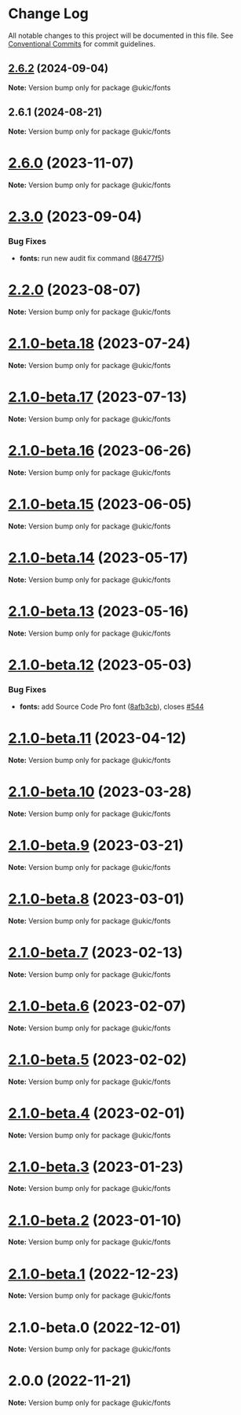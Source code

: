 # Change Log

All notable changes to this project will be documented in this file.
See [Conventional Commits](https://conventionalcommits.org) for commit guidelines.

## [2.6.2](https://github.com/mi6/ic-ui-kit/compare/@ukic/fonts@2.6.1...@ukic/fonts@2.6.2) (2024-09-04)

**Note:** Version bump only for package @ukic/fonts

## 2.6.1 (2024-08-21)

**Note:** Version bump only for package @ukic/fonts

# [2.6.0](https://github.com/mi6/ic-ui-kit/compare/v2.5.1...v2.6.0) (2023-11-07)

**Note:** Version bump only for package @ukic/fonts

# [2.3.0](https://github.com/mi6/ic-ui-kit/compare/v2.2.0...v2.3.0) (2023-09-04)

### Bug Fixes

- **fonts:** run new audit fix command ([86477f5](https://github.com/mi6/ic-ui-kit/commit/86477f551ee9e7983d8e2283a8be987a66a100e7))

# [2.2.0](https://github.com/mi6/ic-ui-kit/compare/v2.1.0-beta.18...v2.2.0) (2023-08-07)

**Note:** Version bump only for package @ukic/fonts

# [2.1.0-beta.18](https://github.com/mi6/ic-ui-kit/compare/v2.1.0-beta.17...v2.1.0-beta.18) (2023-07-24)

**Note:** Version bump only for package @ukic/fonts

# [2.1.0-beta.17](https://github.com/mi6/ic-ui-kit/compare/v2.1.0-beta.16...v2.1.0-beta.17) (2023-07-13)

**Note:** Version bump only for package @ukic/fonts

# [2.1.0-beta.16](https://github.com/mi6/ic-ui-kit/compare/v2.1.0-beta.15...v2.1.0-beta.16) (2023-06-26)

**Note:** Version bump only for package @ukic/fonts

# [2.1.0-beta.15](https://github.com/mi6/ic-ui-kit/compare/v2.1.0-beta.14...v2.1.0-beta.15) (2023-06-05)

**Note:** Version bump only for package @ukic/fonts

# [2.1.0-beta.14](https://github.com/mi6/ic-ui-kit/compare/v2.1.0-beta.13...v2.1.0-beta.14) (2023-05-17)

**Note:** Version bump only for package @ukic/fonts

# [2.1.0-beta.13](https://github.com/mi6/ic-ui-kit/compare/v2.1.0-beta.12...v2.1.0-beta.13) (2023-05-16)

**Note:** Version bump only for package @ukic/fonts

# [2.1.0-beta.12](https://github.com/mi6/ic-ui-kit/compare/v2.1.0-beta.11...v2.1.0-beta.12) (2023-05-03)

### Bug Fixes

- **fonts:** add Source Code Pro font ([8afb3cb](https://github.com/mi6/ic-ui-kit/commit/8afb3cba4365a51bf5fd1c835c739fa56a550e76)), closes [#544](https://github.com/mi6/ic-ui-kit/issues/544)

# [2.1.0-beta.11](https://github.com/mi6/ic-ui-kit/compare/v2.1.0-beta.10...v2.1.0-beta.11) (2023-04-12)

**Note:** Version bump only for package @ukic/fonts

# [2.1.0-beta.10](https://github.com/mi6/ic-ui-kit/compare/v2.1.0-beta.9...v2.1.0-beta.10) (2023-03-28)

**Note:** Version bump only for package @ukic/fonts

# [2.1.0-beta.9](https://github.com/mi6/ic-ui-kit/compare/v2.1.0-beta.8...v2.1.0-beta.9) (2023-03-21)

**Note:** Version bump only for package @ukic/fonts

# [2.1.0-beta.8](https://github.com/mi6/ic-ui-kit/compare/v2.1.0-beta.7...v2.1.0-beta.8) (2023-03-01)

**Note:** Version bump only for package @ukic/fonts

# [2.1.0-beta.7](https://github.com/mi6/ic-ui-kit/compare/v2.1.0-beta.6...v2.1.0-beta.7) (2023-02-13)

**Note:** Version bump only for package @ukic/fonts

# [2.1.0-beta.6](https://github.com/mi6/ic-ui-kit/compare/v2.1.0-beta.5...v2.1.0-beta.6) (2023-02-07)

**Note:** Version bump only for package @ukic/fonts

# [2.1.0-beta.5](https://github.com/mi6/ic-ui-kit/compare/v2.1.0-beta.4...v2.1.0-beta.5) (2023-02-02)

**Note:** Version bump only for package @ukic/fonts

# [2.1.0-beta.4](https://github.com/mi6/ic-ui-kit/compare/v2.1.0-beta.3...v2.1.0-beta.4) (2023-02-01)

**Note:** Version bump only for package @ukic/fonts

# [2.1.0-beta.3](https://github.com/mi6/ic-ui-kit/compare/v2.1.0-beta.2...v2.1.0-beta.3) (2023-01-23)

**Note:** Version bump only for package @ukic/fonts

# [2.1.0-beta.2](https://github.com/mi6/ic-ui-kit/compare/v2.1.0-beta.1...v2.1.0-beta.2) (2023-01-10)

**Note:** Version bump only for package @ukic/fonts

# [2.1.0-beta.1](https://github.com/mi6/ic-ui-kit/compare/v2.1.0-beta.0...v2.1.0-beta.1) (2022-12-23)

**Note:** Version bump only for package @ukic/fonts

# 2.1.0-beta.0 (2022-12-01)

**Note:** Version bump only for package @ukic/fonts

# 2.0.0 (2022-11-21)

**Note:** Version bump only for package @ukic/fonts

